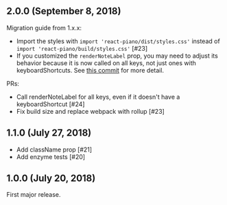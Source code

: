 ## 2.0.0 (September 8, 2018)

Migration guide from 1.x.x:

* Import the styles with `import 'react-piano/dist/styles.css'` instead of `import 'react-piano/build/styles.css'` [#23]
* If you customized the `renderNoteLabel` prop, you may need to adjust its behavior because it is now called on all keys, not just ones with keyboardShortcuts. See [this commit](https://github.com/iqnivek/react-piano/pull/24/commits/822b66738e79909009ccea41b8a8f13554c7c01e) for more detail.

PRs:

* Call renderNoteLabel for all keys, even if it doesn't have a keyboardShortcut [#24]
* Fix build size and replace webpack with rollup [#23]

## 1.1.0 (July 27, 2018)

* Add className prop [#21]
* Add enzyme tests [#20]

## 1.0.0 (July 20, 2018)

First major release.
